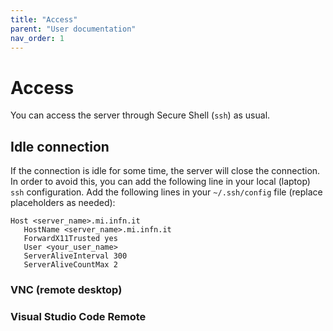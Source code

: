 ```yaml
---
title: "Access"
parent: "User documentation"
nav_order: 1
---
```


# Access
You can access the server through Secure Shell (`ssh`) as usual.

## Idle connection
If the connection is idle for some time, the server will close the connection.
In order to avoid this, you can add the following line in your local (laptop) `ssh` configuration.
Add the following lines in your `~/.ssh/config` file (replace placeholders as needed):
```
Host <server_name>.mi.infn.it
   HostName <server_name>.mi.infn.it
   ForwardX11Trusted yes
   User <your_user_name>
   ServerAliveInterval 300
   ServerAliveCountMax 2
```

### VNC (remote desktop)

### Visual Studio Code Remote
